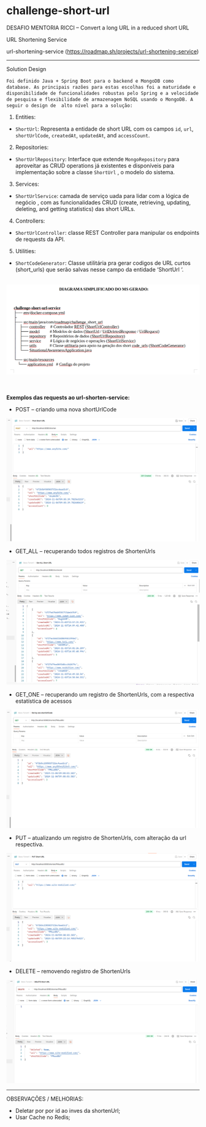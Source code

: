 # challenge-short-url

DESAFIO MENTORIA RICCI – Convert a long URL in a reduced short URL


URL Shortening Service

url-shortening-service (https://roadmap.sh/projects/url-shortening-service)
______________________________________________________________________________

Solution Design

	Foi definido Java + Spring Boot para o backend e MongoDB como database. As principais razões para estas escolhas foi a maturidade e disponibilidade de funcionalidades robustas pelo Spring e a velocidade de pesquisa e flexibilidade de armazenagem NoSQL usando o MongoDB. A seguir o design de  alto nível para a solução:

1.  Entities:
   - `ShortUrl`: Representa a entidade de short URL com os campos `id`, `url`, `shortUrlCode`, `createdAt`, `updatedAt`, and `accessCount`.

2.  Repositories:
   - `ShortUrlRepository`: Interface que extende `MongoRepository` para aproveitar as CRUD operations já existentes e disponíveis para implementação sobre a classe `ShortUrl` , o modelo do sistema.

3.  Services:
   - `ShortUrlService`: camada de serviço uada para lidar com a lógica de negócio , com as funcionalidades CRUD (create, retrieving, updating, deleting, and getting statistics) das short URLs.

4. Controllers:
- `ShortUrlController`: classe REST Controller para manipular os endpoints de requests da API.

5. Utilities:
- `ShortCodeGenerator`: Classe utilitária pra gerar codigos de URL curtos (short_urls) que serão salvas nesse campo da entidade ‘ShortUrl ‘.<br><br>

![Logo](imgs/img6.png)<br>

<br><br>
**Exemplos das requests ao url-shorten-service:**

- POST – criando uma nova shortUrlCode

![Logo](imgs/img1.png)<br>

- GET_ALL – recuperando todos registros de ShortenUrls

![Logo](imgs/img2.png)<br>

- GET_ONE – recuperando um registro de ShortenUrls, com a respectiva estatística de acessos

![Logo](imgs/img3.png)<br>

- PUT – atualizando um registro de ShortenUrls, com alteração da url respectiva.

![Logo](imgs/img4.png)<br>

- DELETE – removendo registro de ShortenUrls

![Logo](imgs/img5.png)<br>

-------------
OBSERVAÇÕES / MELHORIAS:
- Deletar por por id ao inves da shortenUrl;
- Usar Cache no Redis;



